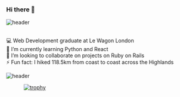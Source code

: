 ### Hi there 👋


![header](https://capsule-render.vercel.app/api?type=wave&color=gradient&height=120&section=header&text=#&fontSize=#)

<div align="justify">
    &nbsp;&nbsp;&nbsp;&nbsp;&nbsp;&nbsp;&nbsp;&nbsp;&nbsp;&nbsp;&nbsp;&nbsp;<div> 💻 Web Development graduate at Le Wagon London</div>
    <div> 🌱 I’m currently learning Python and React</div>
    <div> 👯 I’m looking to collaborate on projects on Ruby on Rails</div>
    <div> ⚡ Fun fact: I hiked 118.5km from coast to coast across the Highlands</div>
</div>


<!-- <img src="https://ih1.redbubble.net/image.3075086970.5867/st,small,507x507-pad,600x600,f8f8f8.jpg" width="200" height="120" /> -->


![header](https://capsule-render.vercel.app/api?type=wave&color=gradient&height=120&section=footer&text=#r&fontSize=#)


 &nbsp;&nbsp;&nbsp;&nbsp;&nbsp;&nbsp;&nbsp;&nbsp;&nbsp;&nbsp;&nbsp;&nbsp;[![trophy](https://github-profile-trophy.vercel.app/?username=Pilar-SP&title=Commits,Pulls,Followers,Repositories,Issues&no-frame=true&margin-w=15)](https://github.com/Pilar-SP/github-profile-trophy)


<!--
**Pilar-SP/Pilar-SP** is a ✨ _special_ ✨ repository because its `README.md` (this file) appears on your GitHub profile.

Here are some ideas to get you started:

- 🔭 I’m currently working on ...
- 🌱 I’m currently learning ...
- 👯 I’m looking to collaborate on ...
- 🤔 I’m looking for help with ...
- 💬 Ask me about ...
- 📫 How to reach me: ...
- 😄 Pronouns: ...
- ⚡ Fun fact: ...
-->
